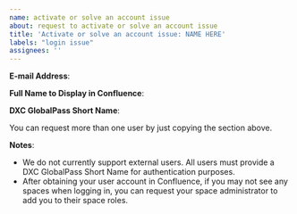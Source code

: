```yaml
---
name: activate or solve an account issue
about: request to activate or solve an account issue
title: 'Activate or solve an account issue: NAME HERE'
labels: "login issue"
assignees: ''
---
```


**E-mail Address**:

**Full Name to Display in Confluence**:

**DXC GlobalPass Short Name**:

You can request more than one user by just copying the section above.

**Notes**:
* We do not currently support external users. All users must provide a DXC GlobalPass Short Name for authentication purposes.
* After obtaining your user account in Confluence, if you may not see any spaces when logging in, you can request your space administrator to add you to their space roles.
